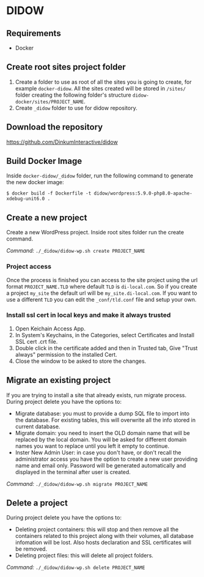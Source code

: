 # DIDOW

## Requirements
- Docker

## Create root sites project folder
1. Create a folder to use as root of all the sites you is going to create, for example `docker-didow`.
All the sites created will be stored in `/sites/` folder creating the following folder's structure `didow-docker/sites/PROJECT_NAME`.
2. Create `_didow` folder to use for didow repository.

## Download the repository
https://github.com/DinkumInteractive/didow

## Build Docker Image
Inside `docker-didow/_didow` folder, run the following command to generate the new docker image:

`$ docker build -f Dockerfile -t didow/wordpress:5.9.0-php8.0-apache-xdebug-unit6.0 .`

## Create a new project
Create a new WordPress project. Inside root sites folder run the create command.

*Command:*
`./_didow/didow-wp.sh create PROJECT_NAME`

### Project access
Once the process is finished you can access to the site project using the url format `PROJECT_NAME.TLD` where default `TLD` is `di-local.com`.
So if you create a project `my_site` the default url will be `my_site.di-local.com`.
If you want to use a different `TLD` you can edit the `_conf/tld.conf` file and setup your own.

### Install ssl cert in local keys and make it always trusted
1. Open Keichain Access App.
2. In System's Keychains, in the Categories, select Certificates and Install SSL cert .crt file.
3. Double click in the certificate added and then in Trusted tab, Give "Trust always" permission to the installed Cert.
4. Close the window to be asked to store the changes.

## Migrate an existing project
If you are trying to install a site that already exists, run migrate process.
During project delete you have the options to:
- Migrate database: you must to provide a dump SQL file to import into the database. For existing tables, this will overwrite all the info stored in current database.
- Migrate domain: you need to insert the OLD domain name that will be replaced by the local domain. You will be asked for different domain names you want to replace until you left it empty to continue.
- Inster New Admin User: in case you don't have, or don't recall the administrator access you have the option to create a new user providing name and email only. Password will be generated automatically and displayed in the terminal after user is created.

*Command:*
`./_didow/didow-wp.sh migrate PROJECT_NAME`

## Delete a project
During project delete you have the options to:
- Deleting project containers: this will stop and then remove all the containers related to this project along with their volumes, all database infomation will be lost. Also hosts declaration and SSL certificates will be removed.
- Deleting project files: this will delete all project folders.

*Command:*
`./_didow/didow-wp.sh delete PROJECT_NAME`

 
